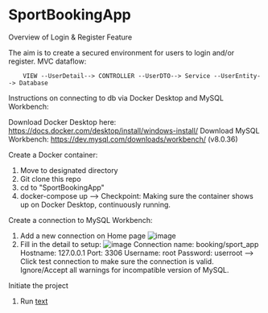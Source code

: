 # SportBookingApp

Overview of Login & Register Feature

The aim is to create a secured environment for users to login and/or register.
MVC dataflow:

        VIEW --UserDetail--> CONTROLLER --UserDTO--> Service --UserEntity--> Database

Instructions on connecting to db via Docker Desktop and MySQL Workbench:

Download Docker Desktop here: https://docs.docker.com/desktop/install/windows-install/
Download MySQL Workbench: https://dev.mysql.com/downloads/workbench/ (v8.0.36)

Create a Docker container:
1. Move to designated directory
2. Git clone this repo
3. cd to "SportBookingApp"
4. docker-compose up
--> Checkpoint: Making sure the container shows up on Docker Desktop, continuously running.

Create a connection to MySQL Workbench:
1. Add a new connection on Home page
![image](https://github.com/jasienlt/SportBookingApp/assets/48340091/dab69615-43ed-448b-9faf-02a130d5da8c)
2. Fill in the detail to setup:
![image](https://github.com/jasienlt/SportBookingApp/assets/48340091/5233e324-91a7-474c-b402-cacf8788aaea)
  Connection name: booking/sport_app
  Hostname: 127.0.0.1
  Port: 3306
  Username: root
  Password: userroot
--> Click test connection to make sure the connection is valid. Ignore/Accept all warnings for incompatible version of MySQL.

Initiate the project
1. Run [text](src/main/java/com/developer/sportbooking/SportBookingApplication.java)
